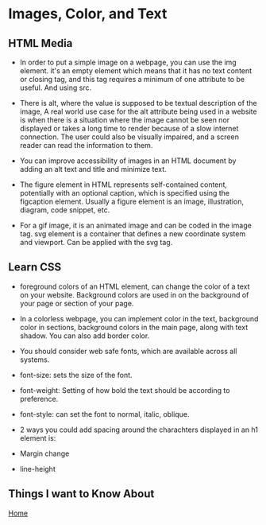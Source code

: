 # Images, Color, and Text

## HTML Media

- In order to put a simple image on a webpage, you can use the img element. it's an empty element which means that it has no text content or closing tag, and this tag requires a minimum of one attribute to be useful. And using src.

- There is alt, where the value is supposed to be textual description of the image, A real world use case for the alt attribute being used in a website is when there is a situation where the image cannot be seen nor displayed or takes a long time to render because of a slow internet connection. The user could also be visually impaired, and a screen reader can read the information to them.

- You can improve accessibility of images in an HTML document by adding an alt text and title and minimize text.

- The figure element in HTML represents self-contained content, potentially with an optional caption, which is specified using the figcaption element. Usually a figure element is an image, illustration, diagram, code snippet, etc.

- For a gif image, it is an animated image and can be coded in the image tag. svg element is a container that defines a new coordinate system and viewport. Can be applied with the svg tag.

## Learn CSS

- foreground colors of an HTML element, can change the color of a text on your website. Background colors are used in on the background of your page or section of your page.

- In a colorless webpage, you can implement color in the text, background color in sections, background colors in the main page, along with text shadow. You can also add border color.

- You should consider web safe fonts, which are available across all systems.

- font-size: sets the size of the font.

- font-weight: Setting of how bold the text should be according to preference.

- font-style: can set the font to normal, italic, oblique.

- 2 ways you could add spacing around the charachters displayed in an h1 element is:

- Margin change

- line-height

## Things I want to Know About

[Home](https://keelen-fisher.github.io/new-repository/)